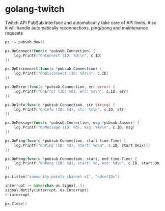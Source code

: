 # golang-twitch

Twitch API PubSub interface and automatically take care of API limits. Also it will handle automatically reconnections, ping/pong and maintenance requests

```go
ps := pubsub.New()

ps.OnConnect(func(c *pubsub.Connection) {
    log.Printf("OnConnect (ID: %d)\n", c.ID)
})

ps.OnDisconnect(func(c *pubsub.Connection) {
    log.Printf("OnDisconnect (ID: %d)\n", c.ID)
})

ps.OnError(func(c *pubsub.Connection, err error) {
    log.Printf("OnError (ID: %d), err: %s\n", c.ID, err)
})

ps.OnInfo(func(c *pubsub.Connection, str string) {
    log.Printf("OnInfo (ID: %d), str: %s\n", c.ID, str)
})

ps.OnMessage(func(c *pubsub.Connection, msg *pubsub.Answer) {
    log.Printf("OnMessage (ID: %d), msg: %#v\n", c.ID, msg)
})

ps.OnPing(func(c *pubsub.Connection, start time.Time) {
    log.Printf("OnPing (ID: %d), start: %d\n", c.ID, start.Unix())
})

ps.OnPong(func(c *pubsub.Connection, start, end time.Time) {
    log.Printf("OnPong (ID: %d), start: %d, end: %d\n", c.ID, start.Unix(), end.Unix())
})

ps.Listen("community-points-channel-v1", "<UserID>")

interrupt := make(chan os.Signal, 1)
signal.Notify(interrupt, os.Interrupt)
<-interrupt

ps.Close()
```

